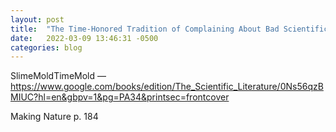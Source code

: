 ```yaml
---
layout: post
title:  "The Time-Honored Tradition of Complaining About Bad Scientific Style"
date:   2022-03-09 13:46:31 -0500
categories: blog
---
```


SlimeMoldTimeMold — https://www.google.com/books/edition/The_Scientific_Literature/0Ns56qzBMIUC?hl=en&gbpv=1&pg=PA34&printsec=frontcover 

Making Nature p. 184